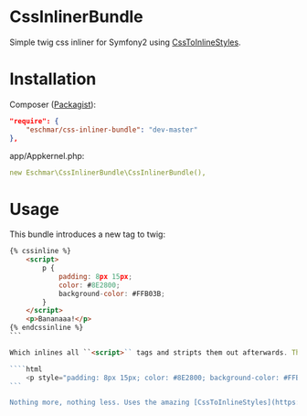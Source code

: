 # CssInlinerBundle
Simple twig css inliner for Symfony2 using [CssToInlineStyles](https://github.com/tijsverkoyen/CssToInlineStyles).

# Installation
Composer (<a href="https://packagist.org/packages/eschmar/css-inliner-bundle" target="_blank">Packagist</a>):
```json
"require": {
    "eschmar/css-inliner-bundle": "dev-master"
},
```

app/Appkernel.php:
```yaml
new Eschmar\CssInlinerBundle\CssInlinerBundle(),
```

# Usage
This bundle introduces a new tag to twig:

````html
{% cssinline %}
    <script>
        p {
            padding: 8px 15px;
            color: #8E2800;
            background-color: #FFB03B;
        }
    </script>
    <p>Bananaaa!</p>
{% endcssinline %}
```

Which inlines all ``<script>`` tags and stripts them out afterwards. The result:

````html
    <p style="padding: 8px 15px; color: #8E2800; background-color: #FFB03B;">Bananaaa!</p>
```

Nothing more, nothing less. Uses the amazing [CssToInlineStyles](https://github.com/tijsverkoyen/CssToInlineStyles).
